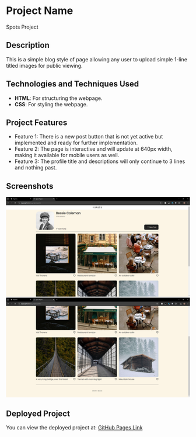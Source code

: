 # Project Name
Spots Project

## Description
This is a simple blog style of page allowing any user to upload simple 1-line titled images for public viewing.

## Technologies and Techniques Used
- **HTML**: For structuring the webpage.
- **CSS**: For styling the webpage.

## Project Features
- Feature 1: There is a new post button that is not yet active but implemented and ready for further implementation.
- Feature 2: The page is interactive and will update at 640px width, making it available for mobile users as well.
- Feature 3: The profile title and descriptions will only continue to 3 lines and nothing past.

## Screenshots
![Screenshot of feature 1](./images/TopOfPage.png)
![Screenshot of feature 2](./images/BottomOfPage.png)

## Deployed Project
You can view the deployed project at: [GitHub Pages Link](https://typiql.github.io/se_project_spots/)


